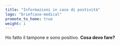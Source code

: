 ```yaml
---
title: "Informazioni in caso di postività"
logo: "briefcase-medical"
promote_to_home: true
weight: 1
---
```


Ho fatto il tampone e sono positivo. **Cosa devo fare?**

